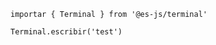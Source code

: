 <EsEditor only-playground hide-preview="false" hide-console="true">

```esjs
importar { Terminal } from '@es-js/terminal'

Terminal.escribir('test')
```

</EsEditor>
